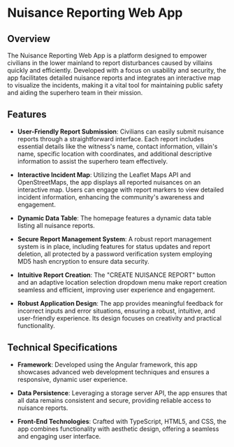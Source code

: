 # Nuisance Reporting Web App

## Overview
The Nuisance Reporting Web App is a platform designed to empower civilians in the lower mainland to report disturbances caused by villains quickly and efficiently. Developed with a focus on usability and security, the app facilitates detailed nuisance reports and integrates an interactive map to visualize the incidents, making it a vital tool for maintaining public safety and aiding the superhero team in their mission.

## Features

- **User-Friendly Report Submission**: Civilians can easily submit nuisance reports through a straightforward interface. Each report includes essential details like the witness's name, contact information, villain's name, specific location with coordinates, and additional descriptive information to assist the superhero team effectively.

- **Interactive Incident Map**: Utilizing the Leaflet Maps API and OpenStreetMaps, the app displays all reported nuisances on an interactive map. Users can engage with report markers to view detailed incident information, enhancing the community's awareness and engagement.

- **Dynamic Data Table**: The homepage features a dynamic data table listing all nuisance reports.

- **Secure Report Management System**: A robust report management system is in place, including features for status updates and report deletion, all protected by a password verification system employing MD5 hash encryption to ensure data security.

- **Intuitive Report Creation**: The "CREATE NUISANCE REPORT" button and an adaptive location selection dropdown menu make report creation seamless and efficient, improving user experience and engagement.

- **Robust Application Design**: The app provides meaningful feedback for incorrect inputs and error situations, ensuring a robust, intuitive, and user-friendly experience. Its design focuses on creativity and practical functionality.

## Technical Specifications

- **Framework**: Developed using the Angular framework, this app showcases advanced web development techniques and ensures a responsive, dynamic user experience.

- **Data Persistence**: Leveraging a storage server API, the app ensures that all data remains consistent and secure, providing reliable access to nuisance reports.

- **Front-End Technologies**: Crafted with TypeScript, HTML5, and CSS, the app combines functionality with aesthetic design, offering a seamless and engaging user interface.

